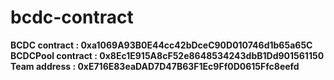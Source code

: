 # bcdc-contract

<b>BCDC contract : 0xa1069A93B0E44cc42bDceC90D010746d1b65a65C</b><br>
<b>BCDCPool contract : 0x8Ec1E915A8cF52e8648534243dbB1Dd901561150</b><br>
<b>Team address : 0xE716E83eaDAD7D47B63F1Ec9Ff0D0615Ffc8eefd</b><br>
